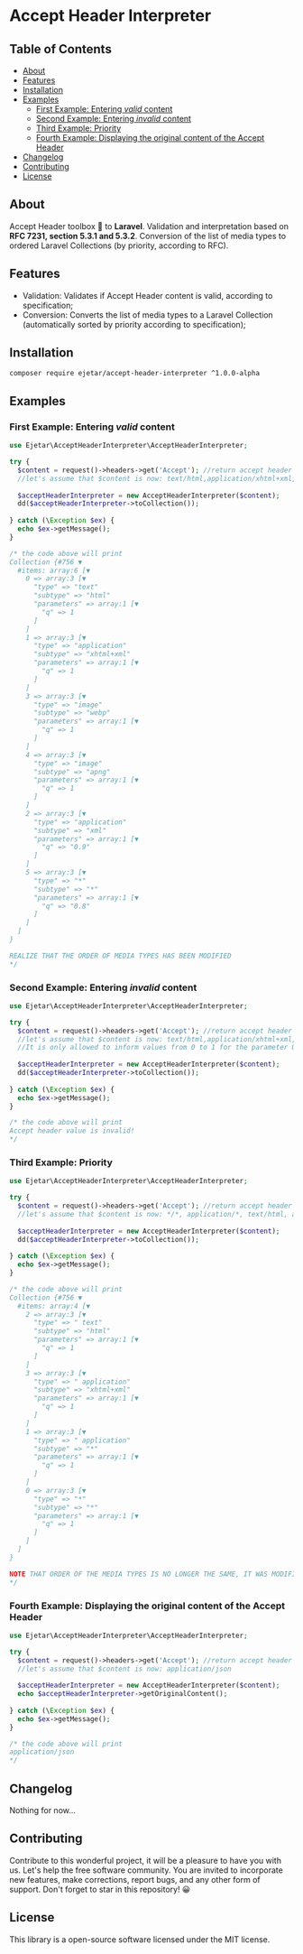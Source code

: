 # Accept Header Interpreter

## Table of Contents
- [About](#about)
- [Features](#features)
- [Installation](#installation)
- [Examples](#examples)
  * [First Example: Entering *valid* content](#first-example--entering--valid--content)
  * [Second Example: Entering *invalid* content](#second-example--entering--invalid--content)
  * [Third Example: Priority](#third-example--priority)
  * [Fourth Example: Displaying the original content of the Accept Header](#fourth-example--displaying-the-original-content-of-the-accept-header)
- [Changelog](#changelog)
- [Contributing](#contributing)
- [License](#license)

## About
Accept Header toolbox 🧰 to **Laravel**. Validation and interpretation based on **RFC 7231, section 5.3.1 and 5.3.2**. Conversion of the list of media types to ordered Laravel Collections (by priority, according to RFC).

## Features
* Validation: Validates if Accept Header content is valid, according to specification;
* Conversion: Converts the list of media types to a Laravel Collection (automatically sorted by priority according to specification);

## Installation
`composer require ejetar/accept-header-interpreter ^1.0.0-alpha`

## Examples
### First Example: Entering *valid* content
```php
use Ejetar\AcceptHeaderInterpreter\AcceptHeaderInterpreter;

try {
  $content = request()->headers->get('Accept'); //return accept header content
  //let's assume that $content is now: text/html,application/xhtml+xml,application/xml;q=0.9,image/webp,image/apng,*/*;q=0.8
  
  $acceptHeaderInterpreter = new AcceptHeaderInterpreter($content);
  dd($acceptHeaderInterpreter->toCollection());
  
} catch (\Exception $ex) {
  echo $ex->getMessage();
}

/* the code above will print
Collection {#756 ▼
  #items: array:6 [▼
    0 => array:3 [▼
      "type" => "text"
      "subtype" => "html"
      "parameters" => array:1 [▼
        "q" => 1
      ]
    ]
    1 => array:3 [▼
      "type" => "application"
      "subtype" => "xhtml+xml"
      "parameters" => array:1 [▼
        "q" => 1
      ]
    ]
    3 => array:3 [▼
      "type" => "image"
      "subtype" => "webp"
      "parameters" => array:1 [▼
        "q" => 1
      ]
    ]
    4 => array:3 [▼
      "type" => "image"
      "subtype" => "apng"
      "parameters" => array:1 [▼
        "q" => 1
      ]
    ]
    2 => array:3 [▼
      "type" => "application"
      "subtype" => "xml"
      "parameters" => array:1 [▼
        "q" => "0.9"
      ]
    ]
    5 => array:3 [▼
      "type" => "*"
      "subtype" => "*"
      "parameters" => array:1 [▼
        "q" => "0.8"
      ]
    ]
  ]
}

REALIZE THAT THE ORDER OF MEDIA TYPES HAS BEEN MODIFIED
*/
```

### Second Example: Entering *invalid* content
```php
use Ejetar\AcceptHeaderInterpreter\AcceptHeaderInterpreter;

try {
  $content = request()->headers->get('Accept'); //return accept header content
  //let's assume that $content is now: text/html,application/xhtml+xml,application/xml;q=1.1,image/webp,image/apng,*/*;q=0.8
  //It is only allowed to inform values from 0 to 1 for the parameter Q, that is, the contents of this Accept Header is invalid
  
  $acceptHeaderInterpreter = new AcceptHeaderInterpreter($content);
  dd($acceptHeaderInterpreter->toCollection());
  
} catch (\Exception $ex) {
  echo $ex->getMessage();
}

/* the code above will print
Accept header value is invalid!
*/
```

### Third Example: Priority
```php
use Ejetar\AcceptHeaderInterpreter\AcceptHeaderInterpreter;

try {
  $content = request()->headers->get('Accept'); //return accept header content
  //let's assume that $content is now: */*, application/*, text/html, application/xhtml+xml
  
  $acceptHeaderInterpreter = new AcceptHeaderInterpreter($content);
  dd($acceptHeaderInterpreter->toCollection());
  
} catch (\Exception $ex) {
  echo $ex->getMessage();
}

/* the code above will print
Collection {#756 ▼
  #items: array:4 [▼
    2 => array:3 [▼
      "type" => " text"
      "subtype" => "html"
      "parameters" => array:1 [▼
        "q" => 1
      ]
    ]
    3 => array:3 [▼
      "type" => " application"
      "subtype" => "xhtml+xml"
      "parameters" => array:1 [▼
        "q" => 1
      ]
    ]
    1 => array:3 [▼
      "type" => " application"
      "subtype" => "*"
      "parameters" => array:1 [▼
        "q" => 1
      ]
    ]
    0 => array:3 [▼
      "type" => "*"
      "subtype" => "*"
      "parameters" => array:1 [▼
        "q" => 1
      ]
    ]
  ]
}

NOTE THAT ORDER OF THE MEDIA TYPES IS NO LONGER THE SAME, IT WAS MODIFIED AS A PRIORITY, ACCORDING TO THE SPECIFICATION.
*/
```

### Fourth Example: Displaying the original content of the Accept Header 
```php
use Ejetar\AcceptHeaderInterpreter\AcceptHeaderInterpreter;

try {
  $content = request()->headers->get('Accept'); //return accept header content
  //let's assume that $content is now: application/json
  
  $acceptHeaderInterpreter = new AcceptHeaderInterpreter($content);
  echo $acceptHeaderInterpreter->getOriginalContent();
  
} catch (\Exception $ex) {
  echo $ex->getMessage();
}

/* the code above will print
application/json
*/
```

## Changelog
Nothing for now...

## Contributing
Contribute to this wonderful project, it will be a pleasure to have you with us. Let's help the free software community. You are invited to incorporate new features, make corrections, report bugs, and any other form of support.
Don't forget to star in this repository! 😀 

## License
This library is a open-source software licensed under the MIT license.
